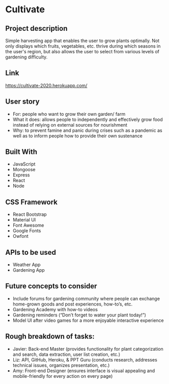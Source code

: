 # Cultivate
## Project description 
Simple harvesting app that enables the user to grow plants optimally. Not only displays which fruits, vegetables, etc. thrive during which seasons in the user's region, but also allows the user to select from various levels of gardening difficulty. 
## Link
https://cultivate-2020.herokuapp.com/
## User story
* For: people who want to grow their own garden/ farm
* What it does: allows people to independently and effectively grow food instead of relying on external sources for nourishment
* Why: to prevent famine and panic during crises such as a pandemic as well as to inform people how to provide their own sustenance
## Built With
* JavaScript
* Mongoose
* Express
* React
* Node
## CSS Framework
* React Bootstrap
* Material UI
* Font Awesome
* Google Fonts
* Owfont
## APIs to be used
* Weather App
* Gardening App
## Future concepts to consider
* Include forums for gardening community where people can exchange home-grown goods and post experiences, how-to’s, etc. 
* Gardening Academy with how-to videos
* Gardening reminders (“Don’t forget to water your plant today!”)
* Model UI after video games for a more enjoyable interactive experience
## Rough breakdown of tasks:
* Javier: Back-end Master (provides functionality for plant categorization and search, data extraction, user list creation, etc.)
* Liz: API, GitHub, Heroku, & PPT Guru (conducts research, addresses technical issues, organizes presentation, etc.)
* Amy: Front-end Designer (ensures interface is visual appealing and mobile-friendly for every action on every page)  
